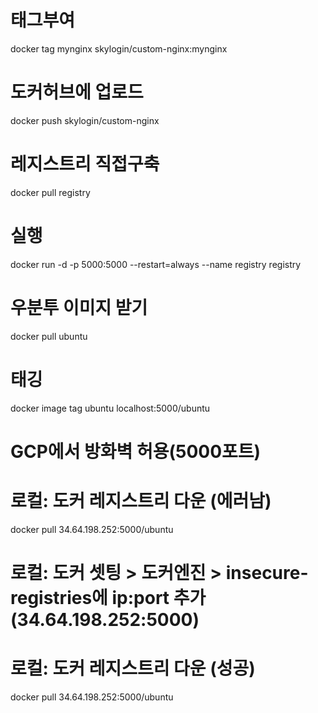 # 태그부여
docker tag mynginx skylogin/custom-nginx:mynginx

# 도커허브에 업로드
docker push skylogin/custom-nginx



# 레지스트리 직접구축
docker pull registry

# 실행
docker run -d -p 5000:5000 --restart=always --name registry registry

# 우분투 이미지 받기
docker pull ubuntu

# 태깅
docker image tag ubuntu localhost:5000/ubuntu

# GCP에서 방화벽 허용(5000포트)

# 로컬: 도커 레지스트리 다운 (에러남)
docker pull 34.64.198.252:5000/ubuntu

# 로컬: 도커 셋팅 > 도커엔진 > insecure-registries에 ip:port 추가 (34.64.198.252:5000)

# 로컬: 도커 레지스트리 다운 (성공)
docker pull 34.64.198.252:5000/ubuntu

